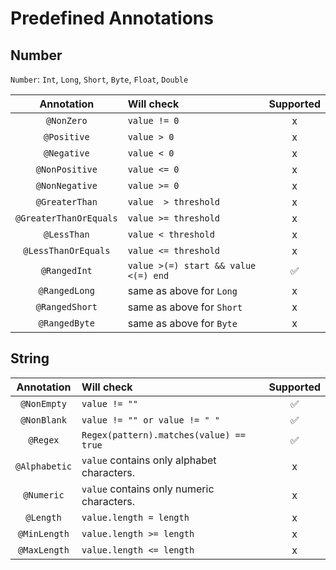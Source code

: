 # Predefined Annotations

## Number

`Number`: `Int`, `Long`, `Short`, `Byte`, `Float`, `Double`

|       Annotation       | Will check                            |     Supported      |
|:----------------------:|:--------------------------------------|:------------------:|
|       `@NonZero`       | `value != 0`                          |         x          |
|      `@Positive`       | `value > 0`                           |         x          |
|      `@Negative`       | `value < 0`                           |         x          |
|     `@NonPositive`     | `value <= 0`                          |         x          |
|     `@NonNegative`     | `value >= 0`                          |         x          |
|     `@GreaterThan`     | `value  > threshold`                  |         x          |
| `@GreaterThanOrEquals` | `value >= threshold`                  |         x          |
|      `@LessThan`       | `value < threshold`                   |         x          |
|  `@LessThanOrEquals`   | `value <= threshold`                  |         x          |
|      `@RangedInt`      | `value >(=) start && value <(=) end ` | :white_check_mark: |
|     `@RangedLong`      | same as above for `Long`              |         x          |
|     `@RangedShort`     | same as above for `Short`             |         x          |
|     `@RangedByte`      | same as above for `Byte`              |         x          |

## String

|  Annotation   | Will check                                 |     Supported      |
|:-------------:|:-------------------------------------------|:------------------:|
|  `@NonEmpty`  | `value != ""`                              | :white_check_mark: |
|  `@NonBlank`  | `value != "" or value != " "`              | :white_check_mark: |
|   `@Regex`    | `Regex(pattern).matches(value) == true`    | :white_check_mark: |
| `@Alphabetic` | `value` contains only alphabet characters. |         x          |
|  `@Numeric`   | `value` contains only numeric characters.  |         x          |
|   `@Length`   | `value.length = length`                    |         x          |
| `@MinLength`  | `value.length >= length`                   |         x          |
| `@MaxLength`  | `value.length <= length`                   |         x          |
